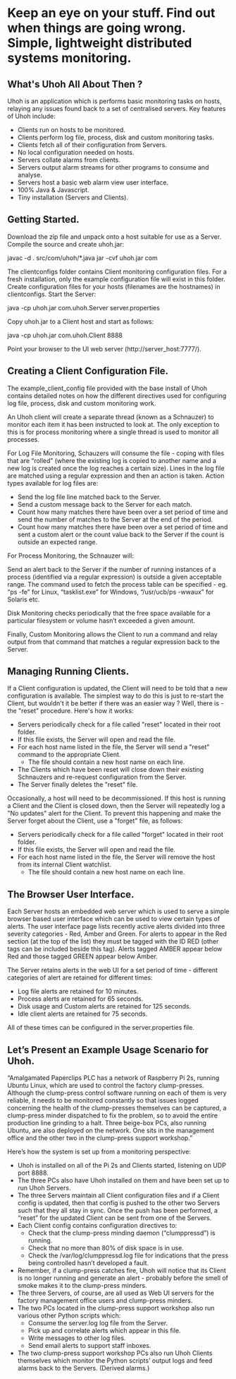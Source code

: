 Keep an eye on your stuff.  Find out when things are going wrong.  Simple, lightweight distributed systems monitoring.
======================================================================================================================

What's Uhoh All About Then ?
----------------------------
Uhoh is an application which is performs basic monitoring tasks on hosts, relaying any issues found back
to a set of centralised servers.  Key features of Uhoh include:

- Clients run on hosts to be monitored.
- Clients perform log file, process, disk and custom monitoring tasks.
- Clients fetch all of their configuration from Servers.
- No local configuration needed on hosts.
- Servers collate alarms from clients.
- Servers output alarm streams for other programs to consume and analyse.
- Servers host a basic web alarm view user interface.
- 100% Java & Javascript.
- Tiny installation (Servers and Clients).

Getting Started.
----------------
Download the zip file and unpack onto a host suitable for use as a Server.
Compile the source and create uhoh.jar:

javac -d . src/com/uhoh/*.java
jar -cvf uhoh.jar com

The clientconfigs folder contains Client monitoring configuration files.
For a fresh installation, only the example configuration file will exist in this folder.
Create configuration files for your hosts (filenames are the hostnames) in clientconfigs.
Start the Server:

java -cp uhoh.jar com.uhoh.Server server.properties

Copy uhoh.jar to a Client host and start as follows:

java -cp uhoh.jar com.uhoh.Client 8888

Point your browser to the UI web server (http://server_host:7777/).

Creating a Client Configuration File.
-------------------------------------
The example_client_config file provided with the base install of Uhoh contains detailed notes on how the different
directives used for configuring log file, process, disk and custom monitoring work.

An Uhoh client will create a separate thread (known as a Schnauzer) to monitor each item it has been instructed
to look at.  The only exception to this is for process monitoring where a single thread is used to monitor all processes.

For Log File Monitoring, Schauzers will consume the file - coping with files that are “rolled” (where the
existing log is copied to another name and a new log is created once the log reaches a certain size).  Lines in
the log file are matched using a regular expression and then an action is taken.  Action types available for log files are:

- Send the log file line matched back to the Server.
- Send a custom message back to the Server for each match.
- Count how many matches there have been over a set period of time and send the number of matches to the Server at the end of the period.
- Count how many matches there have been over a set period of time and sent a custom alert or the count value back to the Server if the count is outside an expected range.

For Process Monitoring, the Schnauzer will:

Send an alert back to the Server if the number of running instances of a process (identified via a regular expression) is outside a
given acceptable range.
The command used to fetch the process table can be specified - eg. “ps -fe” for Linux,
“tasklist.exe” for Windows, “/usr/ucb/ps -wwaux” for Solaris etc.

Disk Monitoring checks periodically that the free space available for a particular filesystem or volume hasn’t exceeded a given amount.

Finally, Custom Monitoring allows the Client to run a command and relay output from that command that matches a regular expression back to the Server.

Managing Running Clients.
-------------------------
If a Client configuration is updated, the Client will need to be told that a new configuration is available.  The simplest
way to do this is just to re-start the Client, but wouldn't it be better if there was an easier way ?  Well, there is - the
"reset" procedure.  Here's how it works:

- Servers periodically check for a file called "reset" located in their root folder.
- If this file exists, the Server will open and read the file.
- For each host name listed in the file, the Server will send a "reset" command to the appropriate Client.
  - The file should contain a new host name on each line.
- The Clients which have been reset will close down their existing Schnauzers and re-request configuration from the Server.
- The Server finally deletes the "reset" file.

Occasionally, a host will need to be decommissioned.  If this host is running a Client and the Client is closed down, then
the Server will repeatedly log a "No updates" alert for the Client.  To prevent this happening and make the Server forget about
the Client, use a "forget" file, as follows:

- Servers periodically check for a file called "forget" located in their root folder.
- If this file exists, the Server will open and read the file.
- For each host name listed in the file, the Server will remove the host from its internal Client watchlist.
  - The file should contain a new host name on each line.

The Browser User Interface.
---------------------------
Each Server hosts an embedded web server which is used to serve a simple browser based user interface which can be used to view
certain types of alerts.  The user interface page lists recently active alerts divided into three severity
categories - Red, Amber and Green.  For alerts to appear in the Red section (at the top of the list) they must
be tagged with the ID RED (other tags can be included beside this tag).  Alerts tagged AMBER appear below Red and
those tagged GREEN appear below Amber.

The Server retains alerts in the web UI for a set period of time - different categories of alert are retained for different times:

- Log file alerts are retained for 10 minutes.
- Process alerts are retained for 65 seconds.
- Disk usage and Custom alerts are retained for 125 seconds.
- Idle client alerts are retained for 75 seconds.

All of these times can be configured in the server.properties file.

Let’s Present an Example Usage Scenario for Uhoh.
-------------------------------------------------
“Amalgamated Paperclips PLC has a network of Raspberry Pi 2s, running Ubuntu Linux, which are used to control the
factory clump-presses.  Although the clump-press control software running on each of them is very reliable, it
needs to be monitored constantly so that issues logged concerning the health of the clump-presses themselves can
be captured, a clump-press minder dispatched to fix the problem, so to avoid the entire production line grinding to a halt.
Three beige-box PCs, also running Ubuntu, are also deployed on the network.  One sits in the management office and the
other two in the clump-press support workshop.”

Here’s how the system is set up from a monitoring perspective:

- Uhoh is installed on all of the Pi 2s and Clients started, listening on UDP port 8888.
- The three PCs also have Uhoh installed on them and have been set up to run Uhoh Servers.
- The three Servers maintain all Client configuration files and if a Client config is updated, then that config is pushed to the other two Servers such that they all stay in sync.  Once the push has been performed, a “reset” for the updated Client can be sent from one of the Servers.
- Each Client config contains configuration directives to:
  - Check that the clump-press minding daemon (“clumppressd”) is running.
  - Check that no more than 80% of disk space is in use.
  - Check the /var/log/clumppressd.log file for indications that the press being controlled hasn’t developed a fault.
- Remember, if a clump-press catches fire, Uhoh will notice that its Client is no longer running and generate an alert - probably before the smell of smoke makes it to the clump-press minders.
- The three Servers, of course, are all used as Web UI servers for the factory management office users and clump-press minders.
- The two PCs located in the clump-press support workshop also run various other Python scripts which:
  - Consume the server.log log file from the Server.
  - Pick up and correlate alerts which appear in this file.
  - Write messages to other log files.
  - Send email alerts to support staff inboxes.
- The two clump-press support workshop PCs also run Uhoh Clients themselves which monitor the Python scripts’ output logs and feed alarms back to the Servers. (Derived alarms.)


